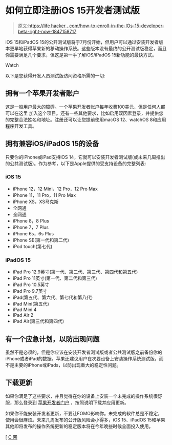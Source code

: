 # 如何立即注册iOS 15开发者测试版

> 原文:[https://life hacker . com/how-to-enroll-in-the-IOs-15-developer-beta-right-now-1847158717](https://lifehacker.com/how-to-enroll-in-the-ios-15-developer-beta-right-now-1847158717)

iOS 15和iPadOS 15的公开测试版将于7月份开始，但用户可以通过安装开发者版本更早地获得苹果新的移动操作系统。这些版本没有最终的公开测试版稳定，而且你需要满足几个要求，但这是第一手了解iOS/iPadOS 15新功能的最快方式。

Watch

以下是您获得开发人员测试版访问资格所需的一切:

## 拥有一个苹果开发者账户

这是一般用户最大的障碍。一个苹果开发者账户每年收费100美元，但是任何人都可以在这里 加入这个项目。还有一些其他要求，比如启用双因素登录，并提供您的完整合法姓名和地址。注册还可以让您提前使用macOS 12、watchOS 8和应用程序开发工具。

## 拥有兼容iOS/iPadOS 15的设备

只要你的iPhone或iPad支持iOS 14，它就可以安装开发者测试版(或未来几周推出的公共测试版)。作为参考，以下是Apple提供的受支持设备的完整列表:

### **iOS 15**

*   iPhone 12，12 Mini，12 Pro，12 Pro Max
*   iPhone 11，11 Pro，11 Pro Max
*   iPhone XS，XS马克斯
*   全网通
*   全网通
*   iPhone 8，8 Plus
*   iPhone 7，7 Plus
*   iPhone 6s，6s Plus
*   iPhone SE(第一代和第二代)
*   iPod touch(第七代)

### **iPadOS 15**

*   iPad Pro 12.9英寸(第一代、第二代、第三代、第四代和第五代)
*   iPad Pro 11英寸(第一代、第二代和第三代)
*   iPad Pro 10.5英寸
*   iPad Pro 9.7英寸
*   iPad(第五代、第六代、第七代和第八代)
*   iPad Mini(第五代)
*   iPad Mini 4
*   iPad Air 2
*   iPad Air(第三代和第四代)

## 有一个应急计划，以防出现问题

虽然不是必须的，但是你应该在安装开发者测试版或者公共测试版之前备份你的iPhone或者iPad的数据。苹果还建议用户在次要设备上安装操作系统测试版，而不是主要的iPhone或iPads，以防出现重大的稳定性问题。

## 下载更新

如果你满足了这些要求，并且觉得在你的设备上安装一个未完成的操作系统很舒服，那么登录到 [苹果开发者门户](https://developer.apple.com/) ，按照说明下载并应用更新。

如果你不能安装开发者更新，不要让FOMO影响你。未完成的软件总是不稳定，使用会很麻烦。未来几周发布的公开版风险会小得多，iOS 15、iPadOS 15和苹果其他即将发布的操作系统更新的稳定版本将在今年晚些时候全面投入使用。

[ [C 网](https://www.cnet.com/how-to/download-ios-15-heres-how-to-install-the-developer-beta-on-your-phone-today/)